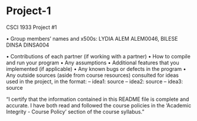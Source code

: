 # Project-1
CSCI 1933 Project #1

• Group members’ names and x500s: 
LYDIA ALEM ALEM0046,
BILESE DINSA DINSA004

• Contributions of each partner (if working with a partner)
• How to compile and run your program
• Any assumptions
• Additional features that you implemented (if applicable)
• Any known bugs or defects in the program
• Any outside sources (aside from course resources) consulted for ideas used in the project, in the format:
– idea1: source 
– idea2: source 
– idea3: source

“I certify that the information contained in this README file is complete and accurate. I have both read and followed the course policies in the ‘Academic Integrity - Course Policy’ section of the course syllabus.” 
